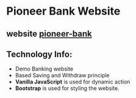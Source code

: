 # Pioneer Bank Website

## website [pioneer-bank](https://sojib-bd.github.io/pioneer-bank/)

## Technology Info:
- Demo Banking website
- Based Saving and Withdraw principle
- **Vanilla JavaScript** is used for dynamic action
- **Bootstrap** is used for styling the website. 